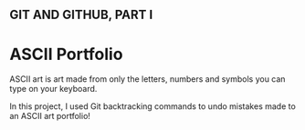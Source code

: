 ## GIT AND GITHUB, PART I

# ASCII Portfolio

ASCII art is art made from only the letters, numbers and symbols you can type on your keyboard.

In this project, I used Git backtracking commands to undo mistakes made to an ASCII art portfolio!